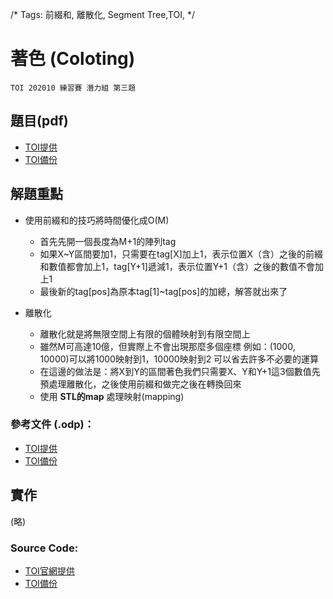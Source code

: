 /*
Tags: 前綴和, 離散化, Segment Tree,TOI,
*/
# 著色 (Coloting)

``TOI 202010 練習賽 潛力組 第三題``

## 題目(pdf)  
* [TOI提供](https://toi-reg.csie.ntnu.edu.tw/question/202010/Coloring.pdf)  
* [TOI備份](source/Coloring.pdf)  

## 解題重點
* 使用前綴和的技巧將時間優化成O(M)
  * 首先先開一個長度為M+1的陣列tag
  * 如果X~Y區間要加1，只需要在tag[X]加上1，表示位置X（含）之後的前綴和數值都會加上1，tag[Y+1]遞減1，表示位置Y+1（含）之後的數值不會加上1
  * 最後新的tag[pos]為原本tag[1]~tag[pos]的加總，解答就出來了

* 離散化
  * 離散化就是將無限空間上有限的個體映射到有限空間上
  * 雖然M可高達10億，但實際上不會出現那麼多個座標
    例如：(1000, 10000)可以將1000映射到1，10000映射到2
      可以省去許多不必要的運算
  * 在這邊的做法是：將X到Y的區間著色我們只需要X、Y和Y+1這3個數值先預處理離散化，之後使用前綴和做完之後在轉換回來
  * 使用 **STL的map** 處理映射(mapping)

### 參考文件 (.odp)：
* [TOI提供](https://toi-reg.csie.ntnu.edu.tw/question/202010/Coloring.odp)  
* [TOI備份](source\Coloring.odp)  



## 實作
(略)

### Source Code:
* [TOI官網提供](https://toi-reg.csie.ntnu.edu.tw/question/202010/Coloring.cpp)
* [TOI備份](source\Coloring_toi.cpp)
